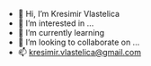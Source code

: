 - 👋 Hi, I’m Kresimir Vlastelica
- 👀 I’m interested in ...
- 🌱 I’m currently learning 
- 💞️ I’m looking to collaborate on ...
- 📫 kresimir.vlastelica@gmail.com

<!---
kvlastelica/kvlastelica is a ✨ special ✨ repository because its `README.md` (this file) appears on your GitHub profile.
You can click the Preview link to take a look at your changes.
--->
